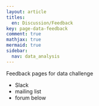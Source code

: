 ```yaml
---
layout: article
titles:
  en: Discussion/Feedback
key: page-data-feedback
comment: true
mathjax: true
mermaid: true
sidebar:
  nav: data_analysis
---
```


Feedback pages for data challenge

- Slack
- mailing list
- forum below
